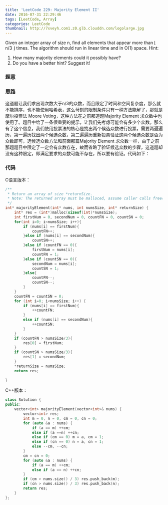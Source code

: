 ```yaml
---
title: 'LeetCode 229: Majority Element II'
date: 2016-07-31 22:29:46
tags: [LeetCode, Array]
categories: LeetCode
thumbnail: http://7xveyh.com1.z0.glb.clouddn.com/logolarge.jpg
---
```

Given an integer array of size n, find all elements that appear more than ⌊ n/3 ⌋ times. The algorithm should run in linear time and in O(1) space.<!--more-->
Hint:
1. How many majority elements could it possibly have?
2. Do you have a better hint? Suggest it!

### 题意
### 思路
这道题让我们求出现次数大于n/3的众数，而且限定了时间和空间复杂度，那么就不能排序，也不能使用哈希表，这么苛刻的限制条件只有一种方法能解了，那就是摩尔投票法 Moore Voting，这种方法在之前那道题Majority Element 求众数中也使用了。题目中给了一条很重要的提示，让我们先考虑可能会有多少个众数。那么有了这个信息，我们使用投票法的核心是找出两个候选众数进行投票，需要两遍遍历，第一遍历找出两个候选众数，第二遍遍历重新投票验证这两个候选众数是否为众数即可，选候选众数方法和前面那篇Majority Element 求众数一样，由于之前那题题目中限定了一定会有众数存在，故而省略了验证候选众数的步骤，这道题却没有这种限定，即满足要求的众数可能不存在，所以要有验证。代码如下：
### 代码
C语言版本：
``` c
/**
 * Return an array of size *returnSize.
 * Note: The returned array must be malloced, assume caller calls free().
 */
int* majorityElement(int* nums, int numsSize, int* returnSize) {
    int* res = (int*)malloc(sizeof(int)*numsSize);
    int firstNum = 0, secondNum = 0, countFN = 0, countSN = 0; 
    for(int i=0; i<numsSize; i++){
        if (nums[i] == firstNum){
            countFN++;
        }else if (nums[i] == secondNum){
            countSN++;
        }else if (countFN == 0){
            firstNum = nums[i];
            countFN = 1;
        }else if (countSN == 0){
            secondNum = nums[i];
            countSN = 1;
        }else{
            countFN--;
            countSN--;
        }
    }
    countFN = countSN = 0;
    for (int i=0; i<numsSize; i++) {
        if (nums[i] == firstNum){
            ++countFN;
        } 
        else if (nums[i] == secondNum){
            ++countSN;
        } 
    }
    if (countFN > numsSize/3){
        res[0] = firstNum;
    }
    if (countSN > numsSize/3){
        res[1] = secondNum;
    }
    *returnSize = numsSize;
    return res;
    
}
```
C++版本：
``` cpp
class Solution {
public:
    vector<int> majorityElement(vector<int>& nums) {
        vector<int> res;
        int m = 0, n = 0, cm = 0, cn = 0;
        for (auto &a : nums) {
            if (a == m) ++cm;
            else if (a ==n) ++cn;
            else if (cm == 0) m = a, cm = 1;
            else if (cn == 0) n = a, cn = 1;
            else --cm, --cn;
        }
        cm = cn = 0;
        for (auto &a : nums) {
            if (a == m) ++cm;
            else if (a == n) ++cn;
        }
        if (cm > nums.size() / 3) res.push_back(m);
        if (cn > nums.size() / 3) res.push_back(n);
        return res;
    }
};
```